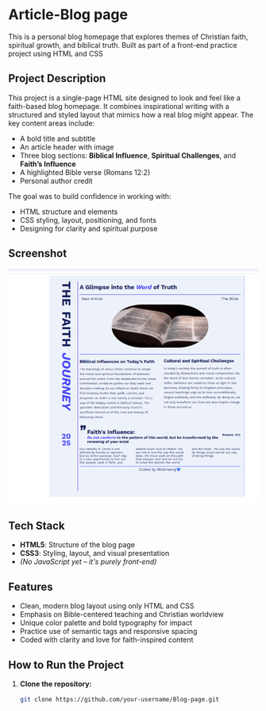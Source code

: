 # Article-Blog page

This is a personal blog homepage that explores themes of Christian faith, spiritual growth, and biblical truth. Built as part of a front-end practice project using HTML and CSS

## Project Description

This project is a single-page HTML site designed to look and feel like a faith-based blog homepage. It combines inspirational writing with a structured and styled layout that mimics how a real blog might appear. The key content areas include:

- A bold title and subtitle
- An article header with image
- Three blog sections: **Biblical Influence**, **Spiritual Challenges**, and **Faith’s Influence**
- A highlighted Bible verse (Romans 12:2)
- Personal author credit

The goal was to build confidence in working with:
- HTML structure and elements
- CSS styling, layout, positioning, and fonts
- Designing for clarity and spiritual purpose

## Screenshot
![Blog page Screenshot](./screenshot.png)

## Tech Stack

- **HTML5**: Structure of the blog page
- **CSS3**: Styling, layout, and visual presentation
- *(No JavaScript yet – it's purely front-end)*

## Features

- Clean, modern blog layout using only HTML and CSS
- Emphasis on Bible-centered teaching and Christian worldview
- Unique color palette and bold typography for impact
- Practice use of semantic tags and responsive spacing
- Coded with clarity and love for faith-inspired content

## How to Run the Project

1. **Clone the repository:**

   ```bash
   git clone https://github.com/your-username/Blog-page.git
